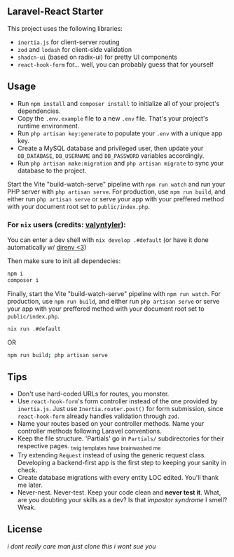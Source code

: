 ## Laravel-React Starter

This project uses the following libraries:

- `inertia.js` for client-server routing
- `zod` and `lodash` for client-side validation
- `shadcn-ui` (based on radix-ui) for pretty UI components
- `react-hook-form` for... well, you can probably guess that for yourself

## Usage
- Run `npm install` and `composer install` to initialize all of your project's dependencies.
- Copy the `.env.example` file to a new `.env` file. That's your project's runtime environment.
- Run `php artisan key:generate` to populate your `.env` with a unique app key.
- Create a MySQL database and privileged user, then update your `DB_DATABASE`, `DB_USERNAME` and `DB_PASSWORD` variables accordingly.
- Run `php artisan make:migration` and `php artisan migrate` to sync your database to the project.

Start the Vite "build-watch-serve" pipeline with `npm run watch` and run your PHP server with `php artisan serve`. For production, use `npm run build`, and either run `php artisan serve` or serve your app with your preffered method with your document root set to `public/index.php`.

### For `nix` users (credits: [valyntyler](https://github.com/valyntyler)):
You can enter a dev shell with `nix develop .#default` (or have it done
automatically w/ [direnv <3](https://direnv.net/))

Then make sure to init all dependecies:

```sh
npm i
composer i
```

Finally, start the Vite "build-watch-serve" pipeline with `npm run watch`. For
production, use `npm run build`, and either run `php artisan serve` or serve
your app with your preffered method with your document root set to
`public/index.php`.

```sh
nix run .#default
```

OR

```bash
npm run build; php artisan serve
```

## Tips

- Don't use hard-coded URLs for routes, you monster.
- Use `react-hook-form`'s form controller instead of the one provided by
  `inertia.js`. Just use `Inertia.router.post()` for form submission, since
  `react-hook-form` already handles validation through `zod`.
- Name your routes based on your controller methods. Name your controller
  methods following Laravel conventions.
- Keep the file structure. 'Partials' go in `Partials/` subdirectories for their
  respective pages. <sub>twig templates have brainwashed me</sub>
- Try extending `Request` instead of using the generic request class. Developing
  a backend-first app is the first step to keeping your sanity in check.
- Create database migrations with every entity LOC edited. You'll thank me
  later.
- Never-nest. Never-test. Keep your code clean and **never test it**. What, are
  you doubting your skills as a dev? Is that _impostor syndrome_ I smell? Weak.

## License

_i dont really care man just clone this i wont sue you_
